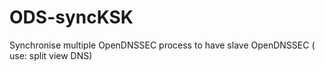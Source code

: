 # ODS-syncKSK
Synchronise multiple OpenDNSSEC process to have slave OpenDNSSEC ( use: split view DNS)
